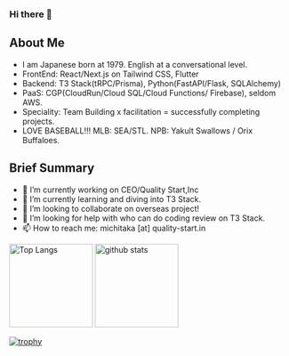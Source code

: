 ### Hi there 👋

<!--
**gothedistance/gothedistance** is a ✨ _special_ ✨ repository because its `README.md` (this file) appears on your GitHub profile.

Here are some ideas to get you started:

- 🔭 I’m currently working on ...
- 🌱 I’m currently learning ...
- 👯 I’m looking to collaborate on ...
- 🤔 I’m looking for help with ...
- 💬 Ask me about ...
- 📫 How to reach me: ...
- 😄 Pronouns: ...
- ⚡ Fun fact: ...
-->
## About Me
- I am Japanese born at 1979. English at a conversational level.
- FrontEnd: React/Next.js on Tailwind CSS, Flutter
- Backend: T3 Stack(tRPC/Prisma), Python(FastAPI/Flask, SQLAlchemy)
- PaaS: CGP(CloudRun/Cloud SQL/Cloud Functions/ Firebase), seldom AWS.
- Speciality: Team Building x facilitation = successfully completing projects.
- LOVE BASEBALL!!! MLB: SEA/STL. NPB: Yakult Swallows / Orix Buffaloes.

## Brief Summary
- 🔭 I’m currently working on CEO/Quality Start,Inc 
- 🌱 I’m currently learning and diving into T3 Stack.
- 👯 I’m looking to collaborate on overseas project!
- 🤔 I’m looking for help with who can do coding review on T3 Stack.
- 📫 How to reach me: michitaka [at] quality-start.in

<p align="left"> 
  <img alt="Top Langs" height="150px" src="https://github-readme-stats.vercel.app/api/top-langs/?username=gothedistance&layout=compact&count_private=true&show_icons=true&theme=onedark" />
  <img alt="github stats" height="150px" src="https://github-readme-stats.vercel.app/api?username=gothedistance&count_private=true&show_icons=true&show_icons=true&theme=onedark" />
</p>

[![trophy](https://github-profile-trophy.vercel.app/?username=gothedistance&theme=onedark&column=7)](https://github.com/ryo-ma/github-profile-trophy)
